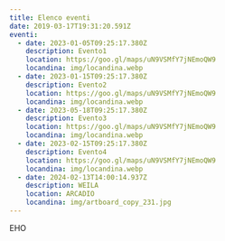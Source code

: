 ```yaml
---
title: Elenco eventi
date: 2019-03-17T19:31:20.591Z
eventi:
  - date: 2023-01-05T09:25:17.380Z
    description: Evento1
    location: https://goo.gl/maps/uN9VSMfY7jNEmoQW9
    locandina: img/locandina.webp
  - date: 2023-01-15T09:25:17.380Z
    description: Evento2
    location: https://goo.gl/maps/uN9VSMfY7jNEmoQW9
    locandina: img/locandina.webp
  - date: 2023-05-18T09:25:17.380Z
    description: Evento3
    location: https://goo.gl/maps/uN9VSMfY7jNEmoQW9
    locandina: img/locandina.webp
  - date: 2023-02-15T09:25:17.380Z
    description: Evento4
    location: https://goo.gl/maps/uN9VSMfY7jNEmoQW9
    locandina: img/locandina.webp
  - date: 2024-02-13T14:00:14.937Z
    description: WEILA
    location: ARCADIO
    locandina: img/artboard_copy_231.jpg
---
```

E﻿HO